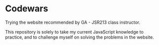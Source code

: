 # Codewars

Trying the website recommended by GA - JSR213 class instructor.

This repository is solely to take my current JavaScript knowledge to practice, and to challenge myself on solving the problems in the website.
